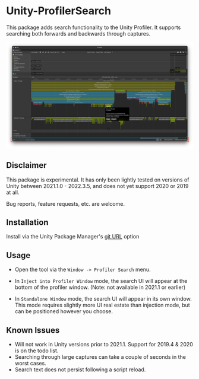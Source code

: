 # Unity-ProfilerSearch
This package adds search functionality to the Unity Profiler. It supports searching both forwards and backwards through captures.

![Screenshot](Images/Screenshot_Injected.png)

## Disclaimer
This package is experimental. It has only been lightly tested on versions of Unity between 2021.1.0 - 2022.3.5, and does not yet support 2020 or 2019 at all.

Bug reports, feature requests, etc. are welcome.

## Installation
Install via the Unity Package Manager's [git URL](https://docs.unity3d.com/2021.1/Documentation/Manual/upm-ui-giturl.html) option

## Usage
- Open the tool via the `Window -> Profiler Search` menu.


- In `Inject into Profiler Window` mode, the search UI will appear at the bottom of the profiler window. (Note: not available in 2021.1 or earlier)
- In `Standalone Window` mode, the search UI will appear in its own window. This mode requires slightly more UI real estate than injection mode, but can be positioned however you choose.

## Known Issues

- Will not work in Unity versions prior to 2021.1. Support for 2019.4 & 2020 is on the todo list.
- Searching through large captures can take a couple of seconds in the worst cases.
- Search text does not persist following a script reload.